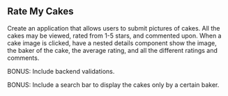 ## Rate My Cakes

Create an application that allows users to submit pictures of cakes. All the cakes may be viewed, rated from 1-5 stars, and commented upon. When a cake image is clicked, have a nested details component show the image, the baker of the cake, the average rating, and all the different ratings and comments.

BONUS: Include backend validations.

BONUS: Include a search bar to display the cakes only by a certain baker.
